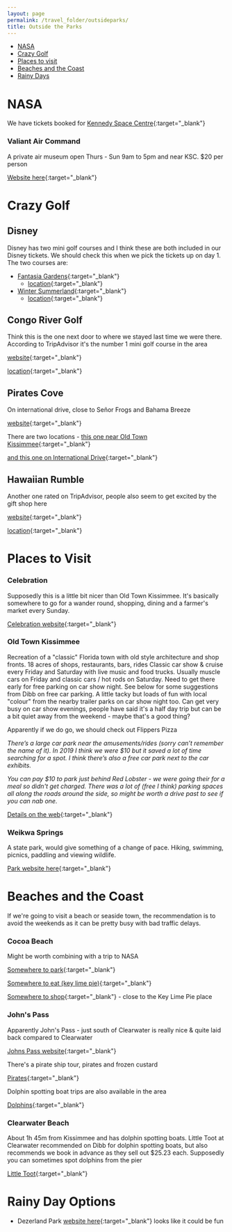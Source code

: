 ```yaml
---
layout: page
permalink: /travel_folder/outsideparks/
title: Outside the Parks
---
```

- [NASA](#nasa)
- [Crazy Golf](#crazy-golf)
- [Places to visit](#places-to-visit)
- [Beaches and the Coast](#beaches-and-the-coast)
- [Rainy Days](#rainy-day-options)

# NASA

We have tickets booked for [Kennedy Space Centre](https://www.kennedyspacecenter.com){:target="\_blank"}

### Valiant Air Command
A private air museum open Thurs - Sun 9am to 5pm and near KSC. $20 per person 

[Website here](https://www.valiantaircommand.com){:target="\_blank"}

# Crazy Golf

## Disney

Disney has two mini golf courses and I think these are both included in our Disney tickets. We should check this when we pick the tickets up on day 1. The two courses are:

- [Fantasia Gardens](https://www.disneyworld.co.uk/recreation/fantasia-gardens-fairways-miniature-golf/){:target="\_blank"} 
  - [location](https://goo.gl/maps/gzfYXLAJmRYs3VCH6){:target="\_blank"}
- [Winter Summerland](https://www.disneyworld.co.uk/recreation/winter-summerland-miniature-golf/){:target="\_blank"} 
  - [location](https://goo.gl/maps/Qw413KUNVaNqowtq7){:target="\_blank"}

## Congo River Golf
Think this is the one next door to where we stayed last time we were there. According to TripAdvisor it's the number 1 mini golf course in the area

[website](https://www.congoriver.com){:target="\_blank"}

[location](https://goo.gl/maps/akytGoDP3RvXFLMH7){:target="\_blank"}

## Pirates Cove

On international drive, close to Se&ntilde;or Frogs and Bahama Breeze

[website](https://www.piratescove.net/locations/florida/orlando/){:target="\_blank"}

There are two locations - [this one near Old Town Kissimmee](https://goo.gl/maps/nNLwzC13JpgoJR6T8){:target="\_blank"}

[and this one on International Drive](https://goo.gl/maps/nNLwzC13JpgoJR6T8){:target="\_blank"}

## Hawaiian Rumble

Another one rated on TripAdvisor, people also seem to get excited by the gift shop here

[website](https://www.hawaiianrumbleorlando.com){:target="\_blank"}

[location](https://goo.gl/maps/nVKNq2Ko2fLRzH2y9){:target="\_blank"}


# Places to Visit


### Celebration
Supposedly this is a little bit nicer than Old Town Kissimmee. It's basically somewhere to go for a wander round, shopping, dining and a farmer's market every Sunday. 

[Celebration website](https://celebrationtowncenter.com){:target="\_blank"}


### Old Town Kissimmee
Recreation of a "classic" Florida town with old style architecture and shop fronts. 18 acres of shops, restaurants, bars, rides 
Classic car show & cruise every  Friday and Saturday with live music and food trucks. Usually muscle cars on Friday and classic cars / hot rods on Saturday. Need to get there early for free parking on car show night. See below for some suggestions from Dibb on free car parking. A little tacky but loads of fun with local "colour" from the nearby trailer parks on car show night too.
Can get very busy on car show evenings, people have said it's a half day trip but can be a bit quiet away from the weekend - maybe that's a good thing?

Apparently if we do go, we should check out Flippers Pizza


*There’s a large car park near the amusements/rides (sorry can’t remember the name of it). In 2019 I think we were $10 but it saved a lot of time searching for a spot. I think there’s also a free car park next to the car exhibits.*

*You can pay $10 to park just behind Red Lobster - we were going their for a meal so didn't get charged. There was a lot of (free I think) parking spaces all along the roads around the side, so might be worth a drive past to see if you can nab one.*

[Details on the web](https://myoldtownusa.com/category/events/){:target="\_blank"}


### Weikwa Springs
A state park, would give something of a change of pace. Hiking, swimming, picnics, paddling and viewing wildlife. 

[Park website here](https://www.floridastateparks.org/parks-and-trails/wekiwa-springs-state-park){:target="\_blank"}



# Beaches and the Coast

If we're going to visit a beach or seaside town, the recommendation is to avoid the weekends as it can be pretty busy with bad traffic delays.

### Cocoa Beach
Might be worth combining with a trip to NASA

[Somewhere to park](https://www.visitspacecoast.com/cocoa-beach/things-to-do/lori-wilson-park){:target="\_blank"}

[Somewhere to eat (key lime pie)](https://flkeylimepies.com/){:target="\_blank"}

[Somewhere to shop](https://www.ronjonsurfshop.com/location/detail.aspx?LocationId=7){:target="\_blank"} - close to the Key Lime Pie place

### John's Pass
Apparently John's Pass - just south of Clearwater is really nice & quite laid back compared to Clearwater

[Johns Pass website](https://www.johnspass.com){:target="\_blank"}

There's a pirate ship tour, pirates and frozen custard

[Pirates](https://youtu.be/O3s-F4hhMgc){:target="\_blank"}

Dolphin spotting boat trips are also available in the area

[Dolphins](https://www.johnspass.com/family-entertainment/madeira-beach/tampa-bay-dolphin-tours/){:target="\_blank"}	

### Clearwater Beach
About 1h 45m from Kissimmee and has dolphin spotting boats.
Little Toot at Clearwater recommended on Dibb for dolphin spotting boats, but also recommends we book in advance as they sell out $25.23 each. Supposedly you can sometimes spot dolphins from the pier

[Little Toot](https://www.littletoot.us){:target="\_blank"}

# Rainy Day Options

- Dezerland Park [website here](https://dezerlandpark.com/orlando/){:target="\_blank"} looks like it could be fun
